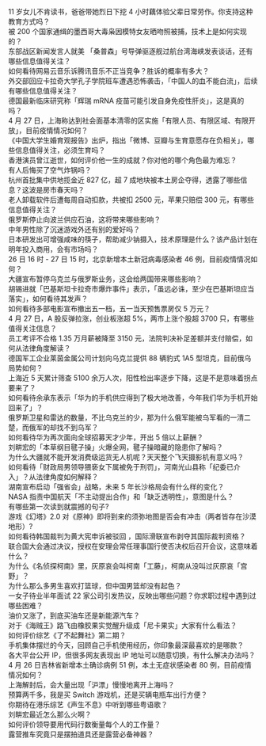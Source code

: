 11  岁女儿不肯读书，爸爸带她烈日下挖 4 小时藕体验父辈日常劳作。你支持这种教育方式吗？  
被 200 个国家通缉的墨西哥大毒枭因模特女友晒吻照被捕，技术上是如何实现的？  
东部战区新闻发言人就美 「桑普森」号导弹驱逐舰过航台湾海峡发表谈话，还有哪些信息值得关注？  
如何看待网易云音乐诉腾讯音乐不正当竞争？胜诉的概率有多大？  
外交部回应卡拉奇大学孔子学院班车遭遇恐怖袭击，「中国人的血不能白流」，后续有哪些信息值得关注？  
德国最新临床研究称「辉瑞 mRNA 疫苗可能引发自身免疫性肝炎」，这是真的吗？  
4 月 27 日，上海称达到社会面基本清零的区实施「有限人员、有限区域、有限开放」，目前疫情情况如何？  
《中国大学生婚育观报告》出炉，指出「微博、豆瓣与生育意愿存在负相关」，哪些信息值得关注，必须生育吗？  
香港演员曾江逝世，如何评价他一生的成就？你对他的哪个角色最为难忘？  
有人后悔买了空气炸锅吗？  
杭州首批集中供地揽金近 827 亿，超 7 成地块被本土房企夺得，透露了哪些信息？这波是房市春天吗？  
老人卸载软件后遭每周自动扣款，共被扣 2500 元，苹果只赔偿 300 元，有哪些信息值得关注？  
俄罗斯停止向波兰供应石油，这将带来哪些影响？  
中年男性除了沉迷游戏外还有别的爱好吗？  
日本研发出可增强咸味的筷子，帮助减少钠摄入，技术原理是什么？该产品计划在明年投入商用，会有市场吗？  
26 日 16 时 - 27 日 15 时，北京新增本土新冠病毒感染者 46 例，目前疫情情况如何？  
大疆宣布暂停乌克兰与俄罗斯业务，这会给两国带来哪些影响？  
胡锡进就「巴基斯坦卡拉奇市爆炸事件」表示，「虽远必诛，至少在巴基斯坦应当落实」，如何看待其发声？  
如何看待多部电影宣布撤出五一档，五一当天预售票房仅 5 万元？  
4 月 27 日，A 股反弹拉涨，创业板涨超 5%，两市上涨个股超 3700 只，有哪些值得关注信息？  
员工考评不合格 1.35 万月薪被降至 3150 元，法院判决补足差额并支付赔偿，如何从法律角度解读？  
德国军工企业莱茵金属公司计划向乌克兰提供 88 辆豹式 1A5 型坦克，目前俄乌局势如何？  
上海近 5 天累计筛查 5100 余万人次，阳性检出率逐步下降，这是不是意味着拐点要来了？  
如何看待余承东表示「华为的手机供应得到了极大地改善，今年我们华为手机开始回来了」？  
俄罗斯卫星和雷达的数量，不比乌克兰的少，那为什么俄军能被乌军看的一清二楚，而俄军的却找不到乌军？  
如何看待华为再次面向全球招募天才少年，开出 5 倍以上薪酬？  
刘畊宏的「本草纲目毽子操」火爆全网，毽子操暗藏的隐患你了解吗？  
为什么大疆就不能开发消费级运货无人机呢？天天整个飞天摄影机有意义吗？  
如何看待「财政局男领导猥亵女下属被免于刑罚」，河南光山县称「纪委已介入」？从法律角度如何解释？  
湖南宣布启动「强省会」战略，未来 5 年长沙格局会有什么样的变化？  
NASA 指责中国航天「不主动提出合作」和「缺乏透明性」，意图是什么？  
有哪些第一次读到就震撼的句子?  
游戏《幻塔》2.0 对《原神》即将到来的须弥地图是否会有冲击（两者皆存在沙漠地形）?  
如何看待韩国裁判为黄大宪申诉被驳回 ，国际滑联宣布剥夺其国际裁判资格？  
联合国大会通过决议，授权在安理会常任理事国行使否决权后召开会议，这意味着什么？  
为什么《名侦探柯南》里，灰原哀会叫柯南「工藤」，柯南从没叫过灰原哀「宫野」？  
为什么那么多男生喜欢打篮球，但中国男篮却没有起色？  
一女子待业半年面试 22 家公司引发热议，反映出哪些问题？你求职过程中遇到过哪些困难？  
油价又涨了，到底买油车还是新能源汽车？  
对于《海贼王》路飞由橡胶果实觉醒升级成「尼卡果实」大家有什么看法？  
如何评价综艺《了不起舞社》第二期？  
手机集体摆烂的今天，回顾自己手机使用经历，你印象最深最喜欢的是哪款？  
各大平台公开 IP，但很多网友表现出 IP 地址可以随意切换，有什么解决办法吗？  
4 月 26 日吉林省新增本土确诊病例 51 例，本土无症状感染者 80 例，目前疫情情况如何？  
上海解封后，会大量出现「沪漂」慢慢地离开上海吗？  
预算两千多，我是买 Switch 游戏机，还是买辆电瓶车出行方便？  
你期待在港乐综艺《声生不息》中听到哪些粤语歌？  
刘畊宏最近怎么那么火啊？  
如何评价领导要用代码行数衡量每个人的工作量？  
露营推车究竟只是摆拍道具还是露营必备神器？  
